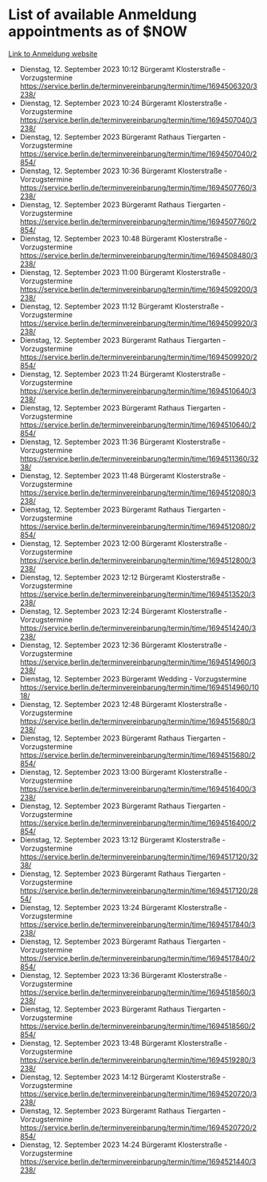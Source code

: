 # List of available Anmeldung appointments as of $NOW
[Link to Anmeldung website](https://service.berlin.de/terminvereinbarung/termin/tag.php?termin=1&anliegen[]=120686&dienstleisterlist=122210,122217,327316,122219,327312,122227,327314,122231,327346,122243,327348,122254,122252,329742,122260,329745,122262,329748,122271,327278,122273,327274,122277,327276,330436,122280,327294,122282,327290,122284,327292,122291,327270,122285,327266,122286,327264,122296,327268,150230,329760,122297,327286,122294,327284,122312,329763,122314,329775,122304,327330,122311,327334,122309,327332,317869,122281,327352,122279,329772,122283,122276,327324,122274,327326,122267,329766,122246,327318,122251,327320,122257,327322,122208,327298,122226,327300&herkunft=http%3A%2F%2Fservice.berlin.de%2Fdienstleistung%2F120686%2F)
- Dienstag, 12. September 2023 10:12 Bürgeramt Klosterstraße - Vorzugstermine https://service.berlin.de/terminvereinbarung/termin/time/1694506320/3238/
- Dienstag, 12. September 2023 10:24 Bürgeramt Klosterstraße - Vorzugstermine https://service.berlin.de/terminvereinbarung/termin/time/1694507040/3238/
- Dienstag, 12. September 2023  Bürgeramt Rathaus Tiergarten - Vorzugstermine https://service.berlin.de/terminvereinbarung/termin/time/1694507040/2854/
- Dienstag, 12. September 2023 10:36 Bürgeramt Klosterstraße - Vorzugstermine https://service.berlin.de/terminvereinbarung/termin/time/1694507760/3238/
- Dienstag, 12. September 2023  Bürgeramt Rathaus Tiergarten - Vorzugstermine https://service.berlin.de/terminvereinbarung/termin/time/1694507760/2854/
- Dienstag, 12. September 2023 10:48 Bürgeramt Klosterstraße - Vorzugstermine https://service.berlin.de/terminvereinbarung/termin/time/1694508480/3238/
- Dienstag, 12. September 2023 11:00 Bürgeramt Klosterstraße - Vorzugstermine https://service.berlin.de/terminvereinbarung/termin/time/1694509200/3238/
- Dienstag, 12. September 2023 11:12 Bürgeramt Klosterstraße - Vorzugstermine https://service.berlin.de/terminvereinbarung/termin/time/1694509920/3238/
- Dienstag, 12. September 2023  Bürgeramt Rathaus Tiergarten - Vorzugstermine https://service.berlin.de/terminvereinbarung/termin/time/1694509920/2854/
- Dienstag, 12. September 2023 11:24 Bürgeramt Klosterstraße - Vorzugstermine https://service.berlin.de/terminvereinbarung/termin/time/1694510640/3238/
- Dienstag, 12. September 2023  Bürgeramt Rathaus Tiergarten - Vorzugstermine https://service.berlin.de/terminvereinbarung/termin/time/1694510640/2854/
- Dienstag, 12. September 2023 11:36 Bürgeramt Klosterstraße - Vorzugstermine https://service.berlin.de/terminvereinbarung/termin/time/1694511360/3238/
- Dienstag, 12. September 2023 11:48 Bürgeramt Klosterstraße - Vorzugstermine https://service.berlin.de/terminvereinbarung/termin/time/1694512080/3238/
- Dienstag, 12. September 2023  Bürgeramt Rathaus Tiergarten - Vorzugstermine https://service.berlin.de/terminvereinbarung/termin/time/1694512080/2854/
- Dienstag, 12. September 2023 12:00 Bürgeramt Klosterstraße - Vorzugstermine https://service.berlin.de/terminvereinbarung/termin/time/1694512800/3238/
- Dienstag, 12. September 2023 12:12 Bürgeramt Klosterstraße - Vorzugstermine https://service.berlin.de/terminvereinbarung/termin/time/1694513520/3238/
- Dienstag, 12. September 2023 12:24 Bürgeramt Klosterstraße - Vorzugstermine https://service.berlin.de/terminvereinbarung/termin/time/1694514240/3238/
- Dienstag, 12. September 2023 12:36 Bürgeramt Klosterstraße - Vorzugstermine https://service.berlin.de/terminvereinbarung/termin/time/1694514960/3238/
- Dienstag, 12. September 2023  Bürgeramt Wedding - Vorzugstermine https://service.berlin.de/terminvereinbarung/termin/time/1694514960/1018/
- Dienstag, 12. September 2023 12:48 Bürgeramt Klosterstraße - Vorzugstermine https://service.berlin.de/terminvereinbarung/termin/time/1694515680/3238/
- Dienstag, 12. September 2023  Bürgeramt Rathaus Tiergarten - Vorzugstermine https://service.berlin.de/terminvereinbarung/termin/time/1694515680/2854/
- Dienstag, 12. September 2023 13:00 Bürgeramt Klosterstraße - Vorzugstermine https://service.berlin.de/terminvereinbarung/termin/time/1694516400/3238/
- Dienstag, 12. September 2023  Bürgeramt Rathaus Tiergarten - Vorzugstermine https://service.berlin.de/terminvereinbarung/termin/time/1694516400/2854/
- Dienstag, 12. September 2023 13:12 Bürgeramt Klosterstraße - Vorzugstermine https://service.berlin.de/terminvereinbarung/termin/time/1694517120/3238/
- Dienstag, 12. September 2023  Bürgeramt Rathaus Tiergarten - Vorzugstermine https://service.berlin.de/terminvereinbarung/termin/time/1694517120/2854/
- Dienstag, 12. September 2023 13:24 Bürgeramt Klosterstraße - Vorzugstermine https://service.berlin.de/terminvereinbarung/termin/time/1694517840/3238/
- Dienstag, 12. September 2023  Bürgeramt Rathaus Tiergarten - Vorzugstermine https://service.berlin.de/terminvereinbarung/termin/time/1694517840/2854/
- Dienstag, 12. September 2023 13:36 Bürgeramt Klosterstraße - Vorzugstermine https://service.berlin.de/terminvereinbarung/termin/time/1694518560/3238/
- Dienstag, 12. September 2023  Bürgeramt Rathaus Tiergarten - Vorzugstermine https://service.berlin.de/terminvereinbarung/termin/time/1694518560/2854/
- Dienstag, 12. September 2023 13:48 Bürgeramt Klosterstraße - Vorzugstermine https://service.berlin.de/terminvereinbarung/termin/time/1694519280/3238/
- Dienstag, 12. September 2023 14:12 Bürgeramt Klosterstraße - Vorzugstermine https://service.berlin.de/terminvereinbarung/termin/time/1694520720/3238/
- Dienstag, 12. September 2023  Bürgeramt Rathaus Tiergarten - Vorzugstermine https://service.berlin.de/terminvereinbarung/termin/time/1694520720/2854/
- Dienstag, 12. September 2023 14:24 Bürgeramt Klosterstraße - Vorzugstermine https://service.berlin.de/terminvereinbarung/termin/time/1694521440/3238/
